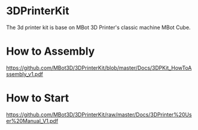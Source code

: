 # 3DPrinterKit
The 3d printer kit is base on MBot 3D Printer's classic machine MBot Cube.



# How to Assembly

https://github.com/MBot3D/3DPrinterKit/blob/master/Docs/3DPKit_HowToAssembly_v1.pdf

# How to Start

https://github.com/MBot3D/3DPrinterKit/raw/master/Docs/3DPrinter%20User%20Manual_V1.pdf

